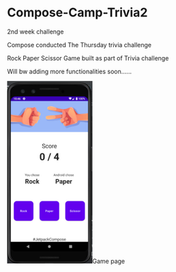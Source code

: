 # Compose-Camp-Trivia2
2nd week challenge


Compose conducted The Thursday trivia challenge

Rock Paper Scissor Game built as part of Trivia challenge

Will bw adding more functionalities soon......

<td><img src="Emulator2trivia.jpg" width=200>Game page</td>
</tr>
